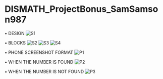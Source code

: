 # DISMATH_ProjectBonus_SamSamson987

• DESIGN
![S1](S1.jpg)


• BLOCKS
![S2](S2.jpg)
![S3](S3.jpg)
![S4](S4.jpg)

• PHONE SCREENSHOT FORMAT
![P1](P1.jpg)

• WHEN THE NUMBER IS FOUND
![P2](P2.jpg)

• WHEN THE NUMBER IS NOT FOUND
![P3](P3.jpg)
